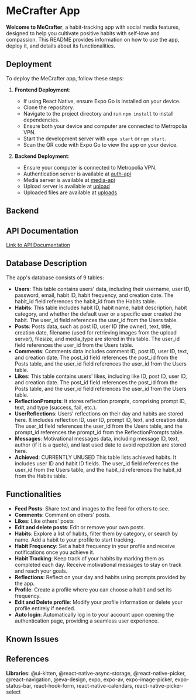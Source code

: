 # MeCrafter App

**Welcome to MeCrafter**, a habit-tracking app with social media features, designed to help you cultivate positive habits with self-love and compassion. This README provides information on how to use the app, deploy it, and details about its functionalities.

## Deployment

To deploy the MeCrafter app, follow these steps:

1. **Frontend Deployment**:
   - If using React Native, ensure Expo Go is installed on your device.
   - Clone the repository.
   - Navigate to the project directory and run `npm install` to install dependencies.
   - Ensure both your device and computer are connected to Metropolia VPN.
   - Start the development server with `expo start` or `npm start`.
   - Scan the QR code with Expo Go to view the app on your device.

2. **Backend Deployment**:
   - Ensure your computer is connected to Metropolia VPN.
   - Authentication server is available at [auth-api](http://10.120.32.96/auth-api/api/v1)
   - Media server is available at [media-api](http://10.120.32.96/media-api/api/v1)
   - Upload server is available at [upload](http://10.120.32.96/upload/api/v1)
   - Uploaded files are available at [uploads](http://10.120.32.96/uploads)

## Backend

## API Documentation

[Link to API Documentation](...)

## Database Description

The app's database consists of 9 tables:

- **Users**: This table contains users' data, including their username, user ID, password, email, habit ID, habit frequency, and creation date. The habit_id field references the habit_id from the Habits table.
- **Habits**: This table includes habit ID, habit name, habit description, habit category, and whether the default user or a specific user created the habit. The user_id field references the user_id from the Users table.
- **Posts**: Posts data, such as post ID, user ID (the owner), text, title, creation date, filename (used for retrieving images from the upload server), filesize, and media_type are stored in this table. The user_id field references the user_id from the Users table.
- **Comments**: Comments data includes comment ID, post ID, user ID, text, and creation date. The post_id field references the post_id from the Posts table, and the user_id field references the user_id from the Users table.
- **Likes**: This table contains users' likes, including like ID, post ID, user ID, and creation date. The post_id field references the post_id from the Posts table, and the user_id field references the user_id from the Users table.
- **ReflectionPrompts**: It stores reflection prompts, comprising prompt ID, text, and type (success, fail, etc.).
- **UserReflections**: Users' reflections on their day and habits are stored here. It includes reflection ID, user ID, prompt ID, text, and creation date. The user_id field references the user_id from the Users table, and the prompt_id references the prompt_id from the ReflectionPrompts table.
- **Messages**: Motivational messages data, including message ID, text, author (if it is a quote), and last used date to avoid repetition are stored here.
- **Achieved**: CURRENTLY UNUSED This table lists achieved habits. It includes user ID and habit ID fields. The user_id field references the user_id from the Users table, and the habit_id references the habit_id from the Habits table.

## Functionalities

- **Feed Posts**: Share text and images to the feed for others to see.
- **Comments**: Comment on others' posts.
- **Likes**: Like others' posts
- **Edit and delete posts**: Edit or remove your own posts.
- **Habits**: Explore a list of habits, filter them by category, or search by name. Add a habit to your profile to start tracking.
- **Habit Frequency**: Set a habit frequency in your profile and receive notifications once you achieve it.
- **Habit Tracking**: Keep track of your habits by marking them as completed each day. Receive motivational messages to stay on track and reach your goals.
- **Reflections**: Reflect on your day and habits using prompts provided by the app.
- **Profile**: Create a profile where you can choose a habit and set its frequency.
- **Edit and Delete profile**: Modify your profile information or delete your profile entirely if needed.
- **Auto login**: Automatically log in to your account upon opening the authentication page, providing a seamless user experience.

## Known Issues

## References

**Libraries**: @ui-kitten, @react-native-async-storage, @react-native-picker, @react-navigation, @eva-design, expo, expo-av, expo-image-picker, expo-status-bar, react-hook-form, react-native-calendars, react-native-picker-select
